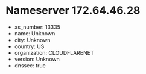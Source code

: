 # Nameserver 172.64.46.28

* as_number: 13335
* name: Unknown
* city: Unknown
* country: US
* organization: CLOUDFLARENET
* version: Unknown
* dnssec: true

